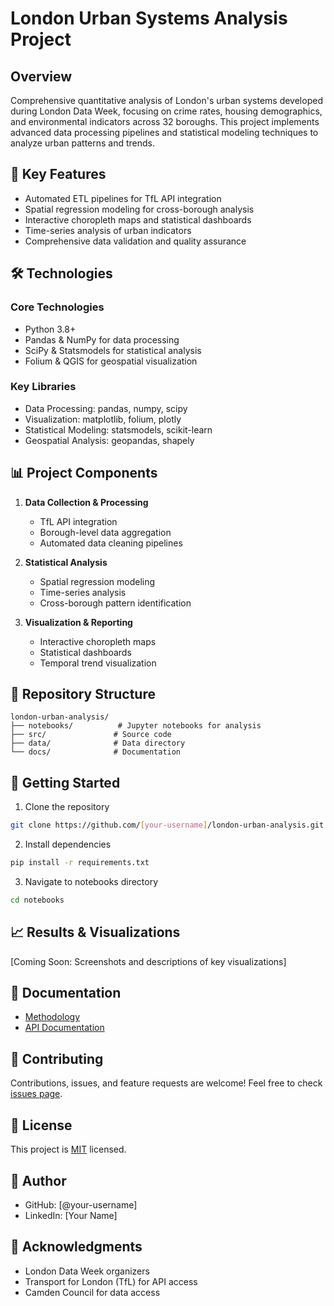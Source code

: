 # London Urban Systems Analysis Project

## Overview
Comprehensive quantitative analysis of London's urban systems developed during London Data Week, focusing on crime rates, housing demographics, and environmental indicators across 32 boroughs. This project implements advanced data processing pipelines and statistical modeling techniques to analyze urban patterns and trends.

## 🚀 Key Features
- Automated ETL pipelines for TfL API integration
- Spatial regression modeling for cross-borough analysis
- Interactive choropleth maps and statistical dashboards
- Time-series analysis of urban indicators
- Comprehensive data validation and quality assurance

## 🛠️ Technologies
### Core Technologies
- Python 3.8+
- Pandas & NumPy for data processing
- SciPy & Statsmodels for statistical analysis
- Folium & QGIS for geospatial visualization

### Key Libraries
- Data Processing: pandas, numpy, scipy
- Visualization: matplotlib, folium, plotly
- Statistical Modeling: statsmodels, scikit-learn
- Geospatial Analysis: geopandas, shapely

## 📊 Project Components
1. **Data Collection & Processing**
   - TfL API integration
   - Borough-level data aggregation
   - Automated data cleaning pipelines

2. **Statistical Analysis**
   - Spatial regression modeling
   - Time-series analysis
   - Cross-borough pattern identification

3. **Visualization & Reporting**
   - Interactive choropleth maps
   - Statistical dashboards
   - Temporal trend visualization

## 📁 Repository Structure
```
london-urban-analysis/
├── notebooks/          # Jupyter notebooks for analysis
├── src/               # Source code
├── data/              # Data directory
└── docs/              # Documentation
```

## 🚗 Getting Started
1. Clone the repository
```bash
git clone https://github.com/[your-username]/london-urban-analysis.git
```

2. Install dependencies
```bash
pip install -r requirements.txt
```

3. Navigate to notebooks directory
```bash
cd notebooks
```

## 📈 Results & Visualizations
[Coming Soon: Screenshots and descriptions of key visualizations]

## 📖 Documentation
- [Methodology](docs/methodology.md)
- [API Documentation](docs/api_documentation.md)

## 🤝 Contributing
Contributions, issues, and feature requests are welcome! Feel free to check [issues page](link-to-issues).

## 📝 License
This project is [MIT](LICENSE) licensed.

## 👤 Author
- GitHub: [@your-username]
- LinkedIn: [Your Name]

## 🌟 Acknowledgments
- London Data Week organizers
- Transport for London (TfL) for API access
- Camden Council for data access
